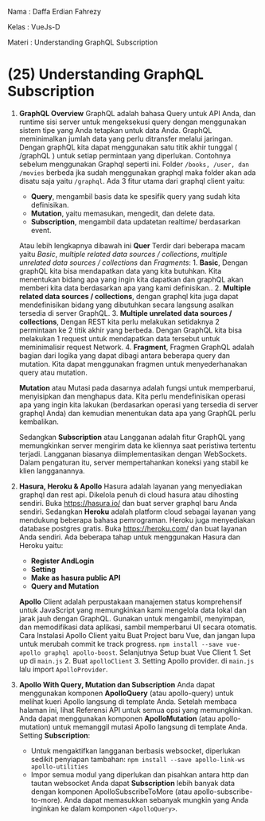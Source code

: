 Nama   : Daffa Erdian Fahrezy

Kelas  : VueJs-D

Materi : Understanding GraphQL Subscription

# (25) Understanding GraphQL Subscription

1. **GraphQL Overview**
    GraphQL adalah bahasa Query untuk API Anda, dan runtime sisi server untuk mengeksekusi query dengan menggunakan sistem tipe yang Anda tetapkan untuk data Anda. GraphQL meminimalkan jumlah data yang perlu ditransfer melalui jaringan. Dengan graphQL kita dapat menggunakan satu titik akhir tunggal ( /graphQL ) untuk setiap permintaan yang diperlukan. Contohnya sebelum menggunakan Graphql seperti ini. Folder `/books, /user, dan /movies` berbeda jka sudah menggunakan graphql maka folder akan ada disatu saja yaitu `/graphql`. Ada 3 fitur utama dari graphql client yaitu:
    * **Query**, mengambil basis data ke spesifik query yang sudah kita definisikan.
    * **Mutation**, yaitu memasukan, mengedit, dan delete data.
    * **Subscription**, mengambil data updatetan realtime/ berdasarkan event.
    
    Atau lebih lengkapnya dibawah ini
    **Quer** Terdir dari beberapa macam yaitu *Basic*, *multiple related data sources / collections*, *multiple unrelated data sources / collections* dan *Fragments*:
        1. **Basic**, Dengan graphQL kita bisa mendapatkan data yang kita butuhkan. Kita menentukan bidang apa yang ingin kita dapatkan dan graphQL akan memberi kita data berdasarkan apa yang kami definisikan..
        2. **Multiple related data sources / collections**, dengan graphql kita juga dapat mendefinisikan bidang yang dibutuhkan secara langsung asalkan tersedia di server GraphQL.
        3. **Multiple unrelated data sources / collections**, Dengan REST kita perlu melakukan setidaknya 2 permintaan ke 2 titik akhir yang berbeda. Dengan GraphQL kita bisa melakukan 1 request untuk mendapatkan data tersebut untuk meminimalisir request Network.
        4. **Fragment**, Fragmen GraphQL adalah bagian dari logika yang dapat dibagi antara beberapa query dan mutation. Kita dapat menggunakan fragmen untuk menyederhanakan query atau mutation.

    **Mutation** atau Mutasi pada dasarnya adalah fungsi untuk memperbarui, menyisipkan dan menghapus data. Kita perlu mendefinisikan operasi apa yang ingin kita lakukan (berdasarkan operasi yang tersedia di server graphql Anda) dan kemudian menentukan data apa yang GraphQL perlu kembalikan.

    Sedangkan **Subscription** atau Langganan adalah fitur GraphQL yang memungkinkan server mengirim data ke kliennya saat peristiwa tertentu terjadi. Langganan biasanya diimplementasikan dengan WebSockets. Dalam pengaturan itu, server mempertahankan koneksi yang stabil ke klien langganannya.

2. **Hasura, Heroku & Apollo**
    Hasura adalah layanan yang menyediakan graphql dan rest api. Dikelola penuh di cloud hasura atau dihosting sendiri. Buka https://hasura.io/ dan buat server graphql baru Anda sendiri. Sedangkan **Heroku** adalah platform cloud sebagai layanan yang mendukung beberapa bahasa pemrograman. Heroku juga menyediakan database postgres gratis. Buka https://heroku.com/ dan buat layanan Anda sendiri.
    Ada beberapa tahap untuk menggunakan Hasura dan Heroku yaitu:
    * **Register AndLogin**
    * **Setting**
    * **Make as hasura public API**
    * **Query and Mutation**

    **Apollo** Client adalah perpustakaan manajemen status komprehensif untuk JavaScript yang memungkinkan kami mengelola data lokal dan jarak jauh dengan GraphQL. Gunakan untuk mengambil, menyimpan, dan memodifikasi data aplikasi, sambil memperbarui UI secara otomatis. Cara Instalasi Apollo Client yaitu Buat Project baru Vue, dan jangan lupa untuk merubah commit ke track progress. `npm install --save vue-apollo graphql apollo-boost`. Selanjutnya Setup buat Vue Client
         1. Set up di `main.js`
         2. Buat `apolloClient`
         3. Setting Apollo provider. di `main.js` lalu import `ApolloProvider`.

3. **Apollo With Query, Mutation dan Subscription**
    Anda dapat menggunakan komponen **ApolloQuery** (atau apollo-query) untuk melihat kueri Apollo langsung di template Anda. Setelah membaca halaman ini, lihat Referensi API untuk semua opsi yang memungkinkan. Anda dapat menggunakan komponen **ApolloMutation** (atau apollo-mutation) untuk memanggil mutasi Apollo langsung di template Anda. Setting **Subscription**:
    * Untuk mengaktifkan langganan berbasis websocket, diperlukan sedikit penyiapan tambahan:
        ```npm install --save apollo-link-ws apollo-utilities```
    * Impor semua modul yang diperlukan dan pisahkan antara http dan tautan websocket
    Anda dapat **Subscription** lebih banyak data dengan komponen ApolloSubscribeToMore (atau apollo-subscribe-to-more). Anda dapat memasukkan sebanyak mungkin yang Anda inginkan ke dalam komponen `<ApolloQuery>`.